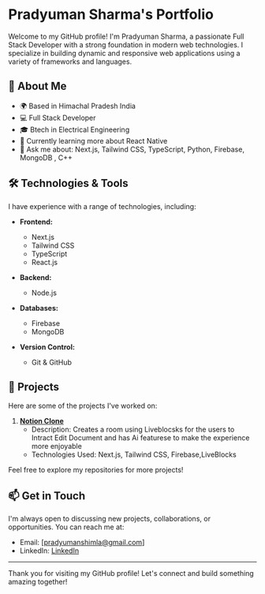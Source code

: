 # Pradyuman Sharma's Portfolio

Welcome to my GitHub profile! I'm Pradyuman Sharma, a passionate Full Stack Developer with a strong foundation in modern web technologies. I specialize in building dynamic and responsive web applications using a variety of frameworks and languages.

## 🚀 About Me

- 🌍 Based in Himachal Pradesh India
- 💻 Full Stack Developer
- 🎓 Btech in Electrical Engineering 
- 🌱 Currently learning more about React Native 
- 💬 Ask me about: Next.js, Tailwind CSS, TypeScript, Python, Firebase, MongoDB , C++

## 🛠️ Technologies & Tools

I have experience with a range of technologies, including:

- **Frontend:**
  - Next.js
  - Tailwind CSS
  - TypeScript
  - React.js

- **Backend:**
  - Node.js

- **Databases:**
  - Firebase
  - MongoDB

- **Version Control:**
  - Git & GitHub

## 🌟 Projects

Here are some of the projects I've worked on:

1. **[Notion Clone](https://notion-clone-five-tau.vercel.app)**
   - Description: Creates a room using Liveblocsks for the users to Intract Edit Document and has Ai featurese to make the experience more enjoyable
   - Technologies Used: Next.js, Tailwind CSS, Firebase,LiveBlocks

Feel free to explore my repositories for more projects!

## 📫 Get in Touch

I'm always open to discussing new projects, collaborations, or opportunities. You can reach me at:

- Email: [pradyumanshimla@gmail.com]
- LinkedIn: [LinkedIn](https://www.linkedin.com/in/pradyuman-sharma-273a8531a/)


---

Thank you for visiting my GitHub profile! Let's connect and build something amazing together!
